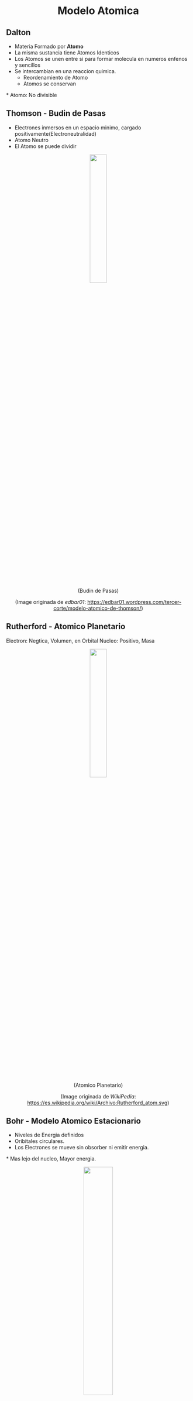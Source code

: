 <h1 align="center">Modelo Atomica</h1>

## Dalton

- Materia Formado por **Atomo**
- La misma sustancia tiene Atomos Identicos
- Los Atomos se unen entre si para formar molecula en numeros enfenos y sencillos
- Se intercambian en una reaccion quimica.
  - Reordenamiento de Atomo
  - Atomos se conservan

\* Atomo: No divisible

## Thomson - Budin de Pasas

- Electrones inmersos en un espacio minimo, cargado positivamente(Electroneutralidad)
- Atomo Neutro
- El Atomo se puede dividir

<div align="center">

<img src="https://edbar01.wordpress.com/wp-content/uploads/2014/05/modelo-de-thompson-1.png" height=30% width=30% />

(Budin de Pasas)

(Image originada de *edbar01*: https://edbar01.wordpress.com/tercer-corte/modelo-atomico-de-thomson/)

</div>

## Rutherford - Atomico Planetario

Electron: Negtica, Volumen, en Orbital
Nucleo: Positivo, Masa

<div align="center">

<img src="https://upload.wikimedia.org/wikipedia/commons/9/92/Rutherford_atom.svg" height=30% width=30% />

(Atomico Planetario)

(Image originada de *WikiPedia*: https://es.wikipedia.org/wiki/Archivo:Rutherford_atom.svg)

</div>

## Bohr - Modelo Atomico Estacionario

- Niveles de Energia definidos
- Oribitales circulares.
- Los Electrones se mueve sin obsorber ni emitir energia.

\* Mas lejo del nucleo, Mayor energia.

<div align="center">

<img src="https://upload.wikimedia.org/wikipedia/commons/d/d1/Modelo_de_Bohr.png
" height=40% width=40% />

(Modelo Atomico Estacionario)

(Image originada de *WikiPedia*: https://es.wikipedia.org/wiki/Archivo:Modelo_de_Bohr.png
)

</div>

\* Numero Maximo de electrones por nivel($2n^2$), hasta el N.4 nivel.

### Absorcion

Electron absorbe energia, **salta al orbital superior**.

### Emision

Electron **vuelve al orbital original**, liberan energia en forma de **foto**

## Protones

Proton:
- $1.675 \cdot 10^{24}g = 1 u.m.a(Unidad\ de\ Masa\ Atomica)$
- Carga Positica
- $p^+$

## Netrones

- $1 u.m.a$
- Carga Neutro
- $n^0

## Electrones

- $\frac{1}{1840} u.m.a$
- Carga Negativamente
- $e^-$


## Notacion Estandar

<div align="center">

<img src="https://cdn.kastatic.org/ka-perseus-images/c11511c1e97f6a30de55c736e7d9fdd5ad16a2f8.png
" height=90% width=90% />

(Modelo Atomico Estacionario)

(Image originada de *khanacademy*: https://es.khanacademy.org/science/ap-chemistry-beta/x2eef969c74e0d802:atomic-structure-and-properties/x2eef969c74e0d802:mass-spectrometry-of-elements/a/isotopes-and-mass-spectrometry)

</div>

- Numero Atomico
  - Cantidad de Protones
  - **Identidad de Elemento**
  - $Z = p^+$
- Numero Masivo
  - Cantidad de Protones y Neutrones
  - $A = p^+ + n^0$

Elemento：Atomo neutro. $p^+ = e^-$

Atomo con carga electrica:
- Cation: Ion positico. $p^+ > e^-$
- Anion: Ion Negativo. $p^+ < e^-$

### Trasmutacion

Cambio numero de protones(Reaccion Nuclear)

EJ:

$$^9_4Be + ^4_2He \rarr ^12_6C + ^1_0n$$

## Isotopos

Atomo de **misma elemento**, que tiene un **numero masivo distinto**. **Igual $p^+$, distinto $n^0$**, titnen mismo comportamiento quimico.

$$^{12}_6C \ \ \ \ \ \  ^{14}_6C$$

El **porcentaje de cada Isotopo** en la naturaleza es coincido como **Abundancia Relativa**

La Masa Atomica promedio sera a la masa del isotopo mas cercana.

## Isobaros

Atomo de **distinto elemento**, que **coincide el numero masivo**.

$$^{14}_6C \ \ \ \ \ \  ^{14}_7N$$

## Isotonos

Atomo tiene **igual numero de neutrones**.

$$^{11}_5Be \ \ \ \ \ \  ^{12}_6C$$

## Iones Isoelectrones

**Igual cantidad de Electrones**

$$^{27}_{13}Al^{+3} \ \ \ \ \ \  ^{16}_8O^{-2}$$

Al:
- $e^- = 10$
- $p^= = 13$
- $n^0 = 14$

O:
- $e^- = 10$
- $p^= = 8$
- $n^0 = 8$

**Son Estables**

\* Gases Nobles: Estables.